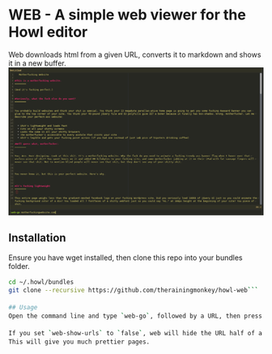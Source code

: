 # WEB - A simple web viewer for the Howl editor

Web downloads html from a given URL, converts it to markdown and shows it in a new buffer.
![screenshot](screenshot.png?raw=true)

## Installation
Ensure you have wget installed, then clone this repo into your bundles folder.

```bash
cd ~/.howl/bundles
git clone --recursive https://github.com/therainingmonkey/howl-web```

## Usage
Open the command line and type `web-go`, followed by a URL, then press enter.

If you set `web-show-urls` to `false`, web will hide the URL half of a link, and only show the link text.
This will give you much prettier pages.
